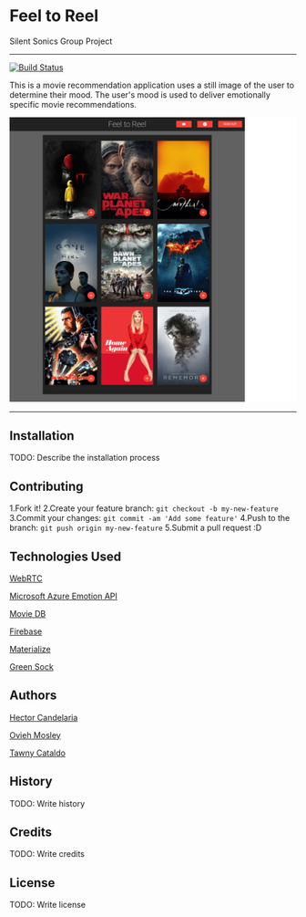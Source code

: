 # Feel to Reel

Silent Sonics Group Project

---
[![Build Status](https://travis-ci.org/ovieh/Movie-Feels.svg?branch=master)](https://travis-ci.org/ovieh/Movie-Feels)

This is a movie recommendation application uses a still image of the user to determine their mood. The user's mood is used to deliver emotionally specific movie recommendations.

![Site Preview](public/assets/images/screencapture.png)

---

## Installation

TODO: Describe the installation process

## Contributing

1.Fork it!
2.Create your feature branch: `git checkout -b my-new-feature`
3.Commit your changes: `git commit -am 'Add some feature'`
4.Push to the branch: `git push origin my-new-feature`
5.Submit a pull request :D

## Technologies Used

[WebRTC](https://webrtc.org/)

[Microsoft Azure Emotion API](https://azure.microsoft.com/en-us/services/cognitive-services/emotion/)

[Movie DB](https://www.themoviedb.org/documentation/api)

[Firebase](https://firebase.google.com/docs/)

[Materialize](http://materializecss.com/)

[Green Sock](https://greensock.com/docs)

## Authors

[Hector Candelaria](https://github.com/hcandelaria)

[Ovieh Mosley](https://github.com/ovieh)

[Tawny Cataldo](https://github.com/tawnycat)

## History

TODO: Write history

## Credits

TODO: Write credits

## License

TODO: Write license
